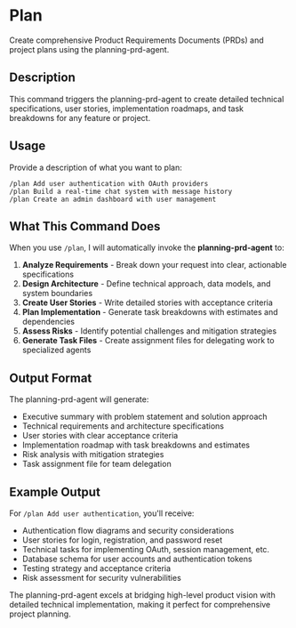 # Plan

Create comprehensive Product Requirements Documents (PRDs) and project plans using the planning-prd-agent.

## Description
This command triggers the planning-prd-agent to create detailed technical specifications, user stories, implementation roadmaps, and task breakdowns for any feature or project.

## Usage
Provide a description of what you want to plan:

```
/plan Add user authentication with OAuth providers
/plan Build a real-time chat system with message history
/plan Create an admin dashboard with user management
```

## What This Command Does

When you use `/plan`, I will automatically invoke the **planning-prd-agent** to:

1. **Analyze Requirements** - Break down your request into clear, actionable specifications
2. **Design Architecture** - Define technical approach, data models, and system boundaries
3. **Create User Stories** - Write detailed stories with acceptance criteria  
4. **Plan Implementation** - Generate task breakdowns with estimates and dependencies
5. **Assess Risks** - Identify potential challenges and mitigation strategies
6. **Generate Task Files** - Create assignment files for delegating work to specialized agents

## Output Format
The planning-prd-agent will generate:
- Executive summary with problem statement and solution approach
- Technical requirements and architecture specifications
- User stories with clear acceptance criteria
- Implementation roadmap with task breakdowns and estimates
- Risk analysis with mitigation strategies
- Task assignment file for team delegation

## Example Output
For `/plan Add user authentication`, you'll receive:
- Authentication flow diagrams and security considerations
- User stories for login, registration, and password reset
- Technical tasks for implementing OAuth, session management, etc.
- Database schema for user accounts and authentication tokens
- Testing strategy and acceptance criteria
- Risk assessment for security vulnerabilities

The planning-prd-agent excels at bridging high-level product vision with detailed technical implementation, making it perfect for comprehensive project planning.